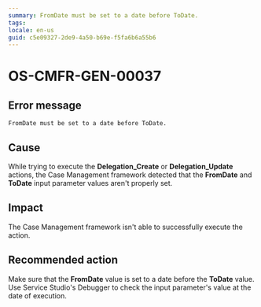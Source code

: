 ```yaml
---
summary: FromDate must be set to a date before ToDate.
tags:
locale: en-us
guid: c5e09327-2de9-4a50-b69e-f5fa6b6a55b6
---
```


# OS-CMFR-GEN-00037

## Error message

`FromDate must be set to a date before ToDate.`

## Cause

While trying to execute the **Delegation_Create** or **Delegation_Update** actions, the Case Management framework detected that the **FromDate** and **ToDate** input parameter values aren't properly set.

## Impact

The Case Management framework isn't able to successfully execute the action.

## Recommended action

Make sure that the **FromDate** value is set to a date before the **ToDate** value. Use Service Studio's Debugger to check the input parameter's value at the date of execution.
